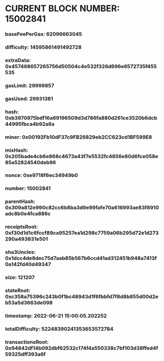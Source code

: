 # CURRENT BLOCK NUMBER: 15002841

### baseFeePerGas: 62096663045
### difficulty: 14595861491492728
### extraData: 0x457468657265756d50504c4e532f326d696e6572735f455535
### gasLimit: 29999857
### gasUsed: 29931381
### hash: 0xb3970975bdf16a69196509d3d786fa880d261ce3520b6dcb44995fbca4b92a6a
### miner: 0x00192Fb10dF37c9FB26829eb2CC623cd1BF599E8
### mixHash: 0x205bade4cb6e868c4673a43f7e5532fc4856e80d6fce058e85a52824540deb96
### nonce: 0xe9718f6ec34949b0
### number: 15002841
### parentHash: 0x309a812e990c82cc6b8ba3d9e99fafe70a616993ae83f8910adc8b0e4fca886c
### receiptsRoot: 0xf30d1d1c6fccf89ca95257ea1d298c7759a06b295d72e1d273290a493831e501
### sha3Uncles: 0x1dcc4de8dec75d7aab85b567b6ccd41ad312451b948a7413f0a142fd40d49347
### size: 121207
### stateRoot: 0xc358a75396c243b0f1bc48943d1f6fbbfd7f8d8b855d00d2eb53a5d3663de098
### timestamp: 2022-06-21 15:00:05.202252
### totalDifficulty: 52248390241353653572784
### transactionsRoot: 0x94842df14b092dbf62532c174f4a550338c7bf103d38ffed4f59325dff393a6f
